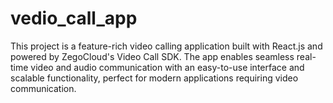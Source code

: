 # vedio_call_app
This project is a feature-rich video calling application built with React.js and powered by ZegoCloud's Video Call SDK. The app enables seamless real-time video and audio communication with an easy-to-use interface and scalable functionality, perfect for modern applications requiring video communication.
